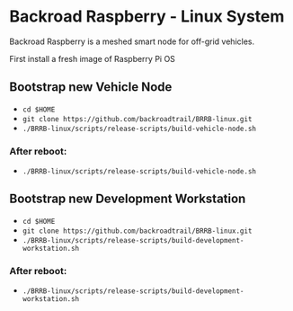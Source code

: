 # Backroad Raspberry - Linux System
Backroad Raspberry is a meshed smart node for off-grid vehicles.

First install a fresh image of Raspberry Pi OS

## Bootstrap new Vehicle Node
  * `cd $HOME`
  * `git clone https://github.com/backroadtrail/BRRB-linux.git`
  * `./BRRB-linux/scripts/release-scripts/build-vehicle-node.sh`

  ### After reboot:
  * `./BRRB-linux/scripts/release-scripts/build-vehicle-node.sh`

## Bootstrap new Development Workstation
  * `cd $HOME`
  * `git clone https://github.com/backroadtrail/BRRB-linux.git`
  * `./BRRB-linux/scripts/release-scripts/build-development-workstation.sh`

  ### After reboot:
  * `./BRRB-linux/scripts/release-scripts/build-development-workstation.sh`
